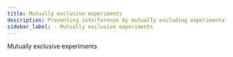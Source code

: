 ```yaml
---
title: Mutually exclusive experiments
description: Preventing interference by mutually excluding experimental variations
sidebar_label: ☆ Mutually exclusive experiments
---
```

Mutually exclusive experiments